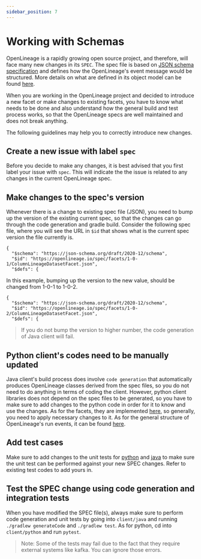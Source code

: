 ```yaml
---
sidebar_position: 7
---
```


# Working with Schemas

OpenLineage is a rapidly growing open source project, and therefore, will face many new changes in its `SPEC`. The spec file is based on [JSON schema specification](https://json-schema.org/) and defines how the OpenLineage's event message would be structured. More details on what are defined in its object model can be found [here](./object-model.md).

When you are working in the OpenLineage project and decided to introduce a new facet or make changes to existing facets, you have to know what needs to be done and also understand how the general build and test process works, so that the OpenLineage specs are well maintained and does not break anything.

The following guidelines may help you to correctly introduce new changes.

## Create a new issue with label `spec`
Before you decide to make any changes, it is best advised that you first label your issue with `spec`. This will indicate the the issue is related to any changes in the current OpenLineage spec.

## Make changes to the spec's version
Whenever there is a change to existing spec file (JSON), you need to bump up the version of the existing current spec, so that the changes can go through the code generation and gradle build. Consider the following spec file, where you will see the URL in `$id` that shows what is the current spec version the file currently is.

```
{
  "$schema": "https://json-schema.org/draft/2020-12/schema",
  "$id": "https://openlineage.io/spec/facets/1-0-1/ColumnLineageDatasetFacet.json",
  "$defs": {
```

In this example, bumping up the version to the new value, should be changed from 1-0-1 to 1-0-2.

```
{
  "$schema": "https://json-schema.org/draft/2020-12/schema",
  "$id": "https://openlineage.io/spec/facets/1-0-2/ColumnLineageDatasetFacet.json",
  "$defs": {
```

> If you do not bump the version to higher number, the code generation of Java client will fail.

## Python client's codes need to be manually updated
Java client's build process does involve `code generation` that automatically produces OpenLineage classes derived from the spec files, so you do not need to do anything in terms of coding the client. However, python client libraries does not depend on the spec files to be generated, so you have to make sure to add changes to the python code in order for it to know and use the changes. As for the facets, they are implemented [here](https://github.com/OpenLineage/OpenLineage/blob/main/client/python/openlineage/client/facet.py), so generally, you need to apply necessary changes to it. As for the general structure of OpenLineage's run events, it can be found [here](https://github.com/OpenLineage/OpenLineage/blob/main/client/python/openlineage/client/run.py).

## Add test cases
Make sure to add changes to the unit tests for [python](https://github.com/OpenLineage/OpenLineage/tree/main/client/python/tests) and [java](https://github.com/OpenLineage/OpenLineage/tree/main/client/java/src/test/java/io/openlineage/client) to make sure the unit test can be performed against your new SPEC changes. Refer to existing test codes to add yours in.

## Test the SPEC change using code generation and integration tests
When you have modified the SPEC file(s), always make sure to perform code generation and unit tests by going into `client/java` and running `./gradlew generateCode` and `./gradlew test`. As for python, cd into `client/python` and run `pytest`.

> Note: Some of the tests may fail due to the fact that they require external systems like kafka. You can ignore those errors.

